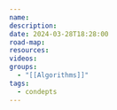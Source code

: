 ```yaml
---
name: 
description: 
date: 2024-03-28T18:28:00
road-map: 
resources: 
videos: 
groups:
  - "[[Algorithms]]"
tags:
  - condepts
---
```

